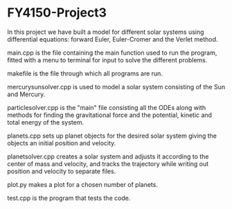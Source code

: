 # FY4150-Project3
In this project we have built a model for different solar systems using differential equations: forward Euler, Euler-Cromer and the Verlet method.

main.cpp is the file containing the main function used to run the program, fitted with a menu to terminal for input to solve the different problems.

makefile is the file through which all programs are run.

mercurysunsolver.cpp is used to model a solar system consisting of the Sun and Mercury.

particlesolver.cpp is the "main" file consisting all the ODEs along with methods for finding the gravitational force and the potential, kinetic and total energy of the system.

planets.cpp sets up planet objects for the desired solar system giving the objects an initial position and velocity.

planetsolver.cpp creates a solar system and adjusts it according to the center of mass and velocity, and tracks the trajectory while writing out position and velocity to separate files.

plot.py makes a plot for a chosen number of planets.

test.cpp is the program that tests the code.
